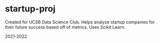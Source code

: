 # startup-proj

Created for UCSB Data Science Club.
Helps analyze startup companies for their future success based off of metrics.
Uses Scikit Learn.

2021-2022
